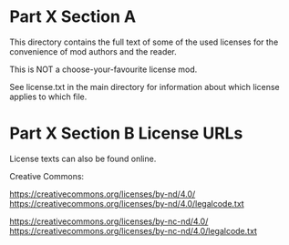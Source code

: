 ﻿# Part X Section A

  This directory contains the full text of some of the used
  licenses for the convenience of mod authors and the reader.

  This is NOT a choose-your-favourite license mod.

  See license.txt in the main directory for information about
  which license applies to which file.

# Part X Section B License URLs

  License texts can also be found online.
  
  Creative Commons:
  
  https://creativecommons.org/licenses/by-nd/4.0/
  https://creativecommons.org/licenses/by-nd/4.0/legalcode.txt
  
  https://creativecommons.org/licenses/by-nc-nd/4.0/
  https://creativecommons.org/licenses/by-nc-nd/4.0/legalcode.txt